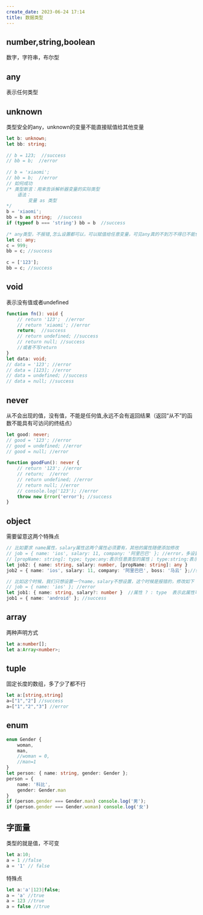 ```yaml
---
create_date: 2023-06-24 17:14
title: 数据类型
---
```


## number,string,boolean
数字，字符串，布尔型
## any
表示任何类型
## unknown
类型安全的any，unknown的变量不能直接赋值给其他变量
```ts
let b: unknown;
let bb: string;
 
// b = 123;  //success
// bb = b;  //error
 
// b = 'xiaomi';
// bb = b;  //error
// 如何成功
/* 类型断言：用来告诉解析器变量的实际类型
    语法：
        变量 as 类型
*/
b = 'xiaomi';
bb = b as string;  //success
if (typeof b === 'string') bb = b  //success
 
/* any类型，不报错,怎么设置都可以，可以赋值给任意变量，可见any真的不到万不得已不能使用 */
let c: any;
c = 999;
bb = c; //success  
 
c = ['123'];
bb = c; //success
```
## void
表示没有值或者undefined
```ts
function fn(): void {
    // return '123';  //error
    // return 'xiaomi'; //error
    return;  //success
    // return undefined; //success
    // return null; //success
    //或者不写return
}
let data: void;
// data = '123'; //error
// data = [123]; //error
// data = undefined; //success
// data = null; //success
```
## never
从不会出现的值，没有值，不能是任何值,永远不会有返回结果（返回“从不”的函数不能具有可访问的终结点）
```ts
let good: never;
// good = '123'; //error
// good = undefined; //error
// good = null; //error
 
function goodFun(): never {
    // return '123'; //error
    // return;  //error
    // return undefined; //error
    // return null; //error
    // console.log('123'); //error
    throw new Error('error'); //success
}
```
## object
需要留意这两个特殊点
```ts
// 比如要求 name属性，salary属性这两个属性必须要有，其他的属性随便添加修改
// job = { name: 'ios', salary: 11, company: '阿里巴巴' }; //error，多设置了属性名，此属性名并未在job中声明
// [propName: string]: type; type:any:表示任意类型的属性； type:string:表示属性的值只能为string 同理···
let job2: { name: string, salary: number, [propName: string]: any }
job2 = { name: 'ios', salary: 11, company: '阿里巴巴', boss: '马云' };//success

```

```ts
// 比如这个时候，我们只想设置一个name，salary不想设置，这个时候是报错的，修改如下
// job = { name: 'ios' }; //error 
let job1: { name: string, salary?: number }  //属性 ? : type  表示此属性可有可无
job1 = { name: 'android' }; //success
```
## array
两种声明方式

```ts
let a:number[];
let a:Array<number>;
```

## tuple
固定长度的数组，多了少了都不行
```ts
let a:[string,string]
a=["1","2"] //success
a=["1","2","3"] //error
```

## enum
```ts
enum Gender {
    woman,
    man,
    //woman = 0,
    //man=1
}
let person: { name: string, gender: Gender };
person = {
    name: '科比',
    gender: Gender.man
}
if (person.gender === Gender.man) console.log('男');
if (person.gender === Gender.woman) console.log('女')
```
## 字面量
类型的就是值，不可变
```ts
let a:10;
a = 1 //false
a = '1' // false
```
特殊点
```ts
let a:'a'|123|false;
a = 'a' //true
a = 123 //true
a = false //true
```